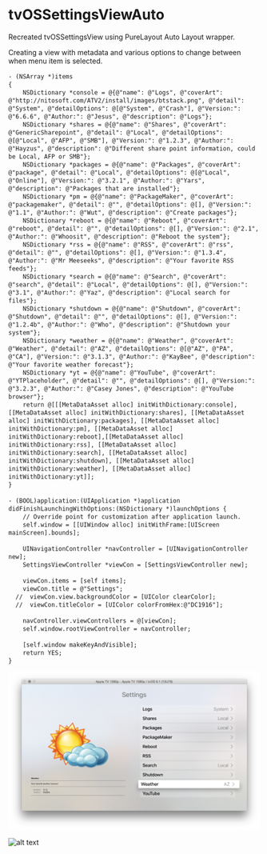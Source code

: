 # tvOSSettingsViewAuto
Recreated tvOSSettingsView using PureLayout Auto Layout wrapper.

Creating a view with metadata and various options to change between when menu item is selected.

    - (NSArray *)items
    {
        NSDictionary *console = @{@"name": @"Logs", @"coverArt": @"http://nitosoft.com/ATV2/install/images/btstack.png", @"detail": @"System", @"detailOptions": @[@"System", @"Crash"], @"Version:": @"6.6.6", @"Author:": @"Jesus", @"description": @"Logs"};
        NSDictionary *shares = @{@"name": @"Shares", @"coverArt": @"GenericSharepoint", @"detail": @"Local", @"detailOptions": @[@"Local", @"AFP", @"SMB"], @"Version:": @"1.2.3", @"Author:": @"Hayzus", @"description": @"Different share point information, could be Local, AFP or SMB"};
        NSDictionary *packages = @{@"name": @"Packages", @"coverArt": @"package", @"detail": @"Local", @"detailOptions": @[@"Local", @"Online"], @"Version:": @"3.2.1", @"Author:": @"Yars", @"description": @"Packages that are installed"};
        NSDictionary *pm = @{@"name": @"PackageMaker", @"coverArt": @"packagemaker", @"detail": @"", @"detailOptions": @[], @"Version:": @"1.1", @"Author:": @"Wut", @"description": @"Create packages"};
        NSDictionary *reboot = @{@"name": @"Reboot", @"coverArt": @"reboot", @"detail": @"", @"detailOptions": @[], @"Version:": @"2.1", @"Author:": @"Whoosit", @"description": @"Reboot the system"};
        NSDictionary *rss = @{@"name": @"RSS", @"coverArt": @"rss", @"detail": @"", @"detailOptions": @[], @"Version:": @"1.3.4", @"Author:": @"Mr Meeseeks", @"description": @"Your favorite RSS feeds"};
        NSDictionary *search = @{@"name": @"Search", @"coverArt": @"search", @"detail": @"Local", @"detailOptions": @[], @"Version:": @"3.1", @"Author:": @"Yaz", @"description": @"Local search for files"};
        NSDictionary *shutdown = @{@"name": @"Shutdown", @"coverArt": @"Shutdown", @"detail": @"", @"detailOptions": @[], @"Version:": @"1.2.4b", @"Author:": @"Who", @"description": @"Shutdown your system"};
        NSDictionary *weather = @{@"name": @"Weather", @"coverArt": @"Weather", @"detail": @"AZ", @"detailOptions": @[@"AZ", @"PA", @"CA"], @"Version:": @"3.1.3", @"Author:": @"KayBee", @"description": @"Your favorite weather forecast"};
        NSDictionary *yt = @{@"name": @"YouTube", @"coverArt": @"YTPlaceholder", @"detail": @"", @"detailOptions": @[], @"Version:": @"3.2.3", @"Author:": @"Casey Jones", @"description": @"YouTube browser"};
        return @[[[MetaDataAsset alloc] initWithDictionary:console], [[MetaDataAsset alloc] initWithDictionary:shares], [[MetaDataAsset  alloc] initWithDictionary:packages], [[MetaDataAsset alloc] initWithDictionary:pm], [[MetaDataAsset alloc] initWithDictionary:reboot],[[MetaDataAsset alloc] initWithDictionary:rss], [[MetaDataAsset alloc] initWithDictionary:search], [[MetaDataAsset alloc] initWithDictionary:shutdown], [[MetaDataAsset alloc] initWithDictionary:weather], [[MetaDataAsset alloc] initWithDictionary:yt]];
    }

    - (BOOL)application:(UIApplication *)application didFinishLaunchingWithOptions:(NSDictionary *)launchOptions {
        // Override point for customization after application launch.
        self.window = [[UIWindow alloc] initWithFrame:[UIScreen mainScreen].bounds];
    
        UINavigationController *navController = [UINavigationController new];
        SettingsViewController *viewCon = [SettingsViewController new];
    
        viewCon.items = [self items];
        viewCon.title = @"Settings";
      //  viewCon.view.backgroundColor = [UIColor clearColor];
      //  viewCon.titleColor = [UIColor colorFromHex:@"DC1916"];
    
        navController.viewControllers = @[viewCon];
        self.window.rootViewController = navController;
    
        [self.window makeKeyAndVisible];
        return YES;
    }

![alt text](screenshot.png "Screenshot")

![alt text](settings_demos2.gif "Video")
